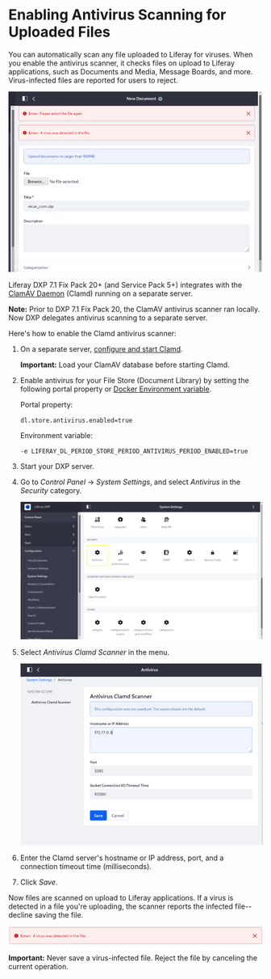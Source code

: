 # Enabling Antivirus Scanning for Uploaded Files

You can automatically scan any file uploaded to Liferay for viruses. When you enable the antivirus scanner, it checks files on upload to Liferay applications, such as Documents and Media, Message Boards, and more. Virus-infected files are reported for users to reject.

![The scanner detects virus-infected files on upload to Documents and Media and other Liferay applications.](../../../images-dxp/clamd-virus-detected.png)

Liferay DXP 7.1 Fix Pack 20+ (and Service Pack 5+) integrates with the [ClamAV Daemon](https://www.clamav.net/documents/scanning#clamd) (Clamd) running on a separate server.

**Note:** Prior to DXP 7.1 Fix Pack 20, the ClamAV antivirus scanner ran locally. Now DXP delegates antivirus scanning to a separate server.

Here's how to enable the Clamd antivirus scanner:

1. On a separate server, [configure and start Clamd](https://www.clamav.net/documents/scanning#clamd).

    **Important:** Load your ClamAV database before starting Clamd.

1. Enable antivirus for your File Store (Document Library) by setting the following portal property or [Docker Environment variable](https://learn.liferay.com/dxp/7.x/en/installation-and-upgrades/installing-liferay/using-liferay-docker-images/configuring-containers.html#using-liferay-env-variables).

    Portal property:

    ```propertie
    dl.store.antivirus.enabled=true
    ```

    Environment variable:

    ```properties
    -e LIFERAY_DL_PERIOD_STORE_PERIOD_ANTIVIRUS_PERIOD_ENABLED=true
    ```

1. Start your DXP server.

1. Go to *Control Panel* &rarr; *System Settings*, and select *Antivirus* in the *Security* category.

    ![Antivirus is in the Security category in System Settings.](../../../images-dxp/clamd-antivirus-system-settings.png)

1. Select *Antivirus Clamd Scanner* in the menu.

    ![Antivirus Clamd Scanner configuration](../../../images-dxp/clamd-setup.png)

1. Enter the Clamd server's hostname or IP address, port, and a connection timeout time (milliseconds).

1. Click *Save*.

Now files are scanned on upload to Liferay applications. If a virus is detected in a file you're uploading, the scanner reports the infected file--decline saving the file.

![Here's the virus detection message.](../../../images-dxp/clamd-virus-detected-message.png)

**Important:** Never save a virus-infected file. Reject the file by canceling the current operation.
